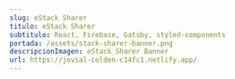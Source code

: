 ```yaml
---
slug: eStack Sharer
titulo: eStack Sharer
subtitulo: React, Firebase, Gatsby, styled-components
portada: /assets/stack-sharer-banner.png
descripcionImagen: eStack Sharer Banner
url: https://jovial-colden-c14fc1.netlify.app/
---
```

